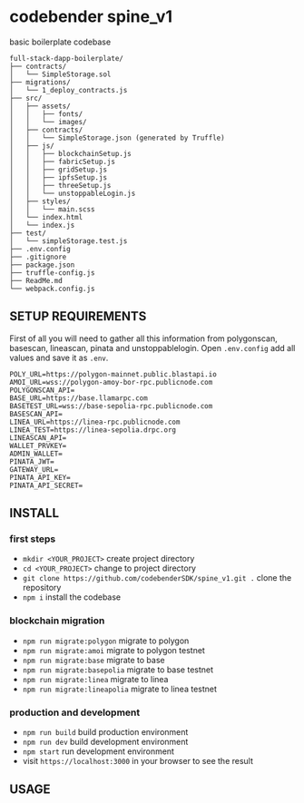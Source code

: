 # codebender spine_v1

basic boilerplate codebase

```
full-stack-dapp-boilerplate/
├── contracts/
│   └── SimpleStorage.sol
├── migrations/
│   └── 1_deploy_contracts.js
├── src/
│   ├── assets/
│   │   ├── fonts/
│   │   └── images/
│   ├── contracts/
│   │   └── SimpleStorage.json (generated by Truffle)
│   ├── js/
│   │   ├── blockchainSetup.js
│   │   ├── fabricSetup.js
│   │   ├── gridSetup.js
│   │   ├── ipfsSetup.js
│   │   ├── threeSetup.js
│   │   └── unstoppableLogin.js
│   ├── styles/
│   │   └── main.scss
│   └── index.html
│   └── index.js
├── test/
│   └── simpleStorage.test.js
├── .env.config
├── .gitignore
├── package.json
├── truffle-config.js
├── ReadMe.md
└── webpack.config.js
```

## SETUP REQUIREMENTS

First of all you will need to gather all this information from polygonscan, basescan, lineascan, pinata and unstoppablelogin. Open `.env.config` add all values and save it as `.env`.

```
POLY_URL=https://polygon-mainnet.public.blastapi.io
AMOI_URL=wss://polygon-amoy-bor-rpc.publicnode.com
POLYGONSCAN_API=
BASE_URL=https://base.llamarpc.com
BASETEST_URL=wss://base-sepolia-rpc.publicnode.com
BASESCAN_API=
LINEA_URL=https://linea-rpc.publicnode.com
LINEA_TEST=https://linea-sepolia.drpc.org
LINEASCAN_API=
WALLET_PRVKEY=
ADMIN_WALLET=
PINATA_JWT=
GATEWAY_URL=
PINATA_API_KEY=
PINATA_API_SECRET=
```

## INSTALL

### first steps

- `mkdir <YOUR_PROJECT>` create project directory
- `cd <YOUR_PROJECT>` change to project directory
- `git clone https://github.com/codebenderSDK/spine_v1.git .` clone the repository
- `npm i` install the codebase

### blockchain migration

- `npm run migrate:polygon` migrate to polygon
- `npm run migrate:amoi` migrate to polygon testnet
- `npm run migrate:base` migrate to base
- `npm run migrate:basepolia` migrate to base testnet
- `npm run migrate:linea` migrate to linea
- `npm run migrate:lineapolia` migrate to linea testnet

### production and development

- `npm run build` build production environment
- `npm run dev` build development environment
- `npm start` run development environment
- visit `https://localhost:3000` in your browser to see the result

## USAGE
